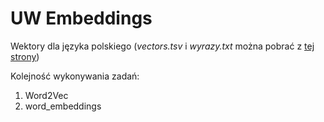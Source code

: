 # UW Embeddings

Wektory dla języka polskiego (_vectors.tsv_ i _wyrazy.txt_ można pobrać z [tej strony](http://mozart.ipipan.waw.pl/~grzewo/))

Kolejność wykonywania zadań:
1. Word2Vec
2. word_embeddings
